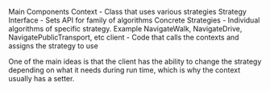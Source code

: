 Main Components
Context - Class that uses various strategies
Strategy Interface - Sets API for family of algorithms
Concrete Strategies - Individual algorithms of specific strategy. Example NavigateWalk, NavigateDrive, NavigatePublicTransport, etc
client - Code that calls the contexts and assigns the strategy to use

One of the main ideas is that the client has the ability to change the strategy depending on what it needs during run time, which is why the context usually has a setter.
